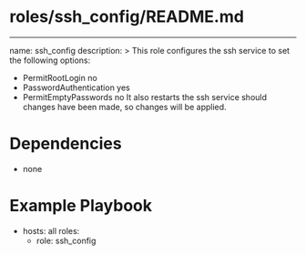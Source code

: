 # roles/ssh_config/README.md
---
name: ssh_config
description: >
  This role configures the ssh service to set the following options: 
  - PermitRootLogin no
  - PasswordAuthentication yes
  - PermitEmptyPasswords no
  It also restarts the ssh service should changes have been made, so changes will be applied. 

# Dependencies
- none

# Example Playbook
- hosts: all 
  roles:
    - role: ssh_config